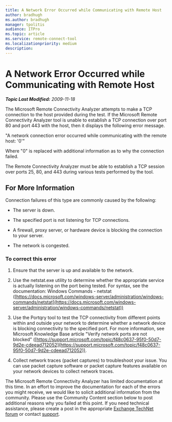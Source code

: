 ```yaml
---
title: A Network Error Occurred while Communicating with Remote Host
author: bradhugh
ms.author: bradhugh
manager: tpolitis
audience: ITPro 
ms.topic: article 
ms.service: remote-connect-tool
ms.localizationpriority: medium
description: 
---
```


# A Network Error Occurred while Communicating with Remote Host

_**Topic Last Modified:** 2009-11-18_

The Microsoft Remote Connectivity Analyzer attempts to make a TCP connection to the host provided during the test. If the Microsoft Remote Connectivity Analyzer tool is unable to establish a TCP connection over port 80 and port 443 with the host, then it displays the following error message.

"A network connection error occurred while communicating with the remote host: '0'"

Where "0" is replaced with additional information as to why the connection failed.

The Remote Connectivity Analyzer must be able to establish a TCP session over ports 25, 80, and 443 during various tests performed by the tool.

## For More Information

Connection failures of this type are commonly caused by the following:

- The server is down.

- The specified port is not listening for TCP connections.

- A firewall, proxy server, or hardware device is blocking the connection to your server.

- The network is congested.

### To correct this error

1. Ensure that the server is up and available to the network.

2. Use the netstat.exe utility to determine whether the appropriate service is actually listening on the port being tested. For syntax, see the documentation: Windows Commands - netstat ([https://docs.microsoft.com/windows-server/administration/windows-commands/netstat](https://docs.microsoft.com/windows-server/administration/windows-commands/netstat))

3. Use the Portqry tool to test the TCP connectivity from different points within and outside your network to determine whether a network device is blocking connectivity to the specified port. For more information, see Microsoft Knowledge Base article "Verify network ports are not blocked" ([https://support.microsoft.com/topic/f48c0637-95f0-50d7-9d2e-cdeead712052](https://support.microsoft.com/topic/f48c0637-95f0-50d7-9d2e-cdeead712052)).

4. Collect network traces (packet captures) to troubleshoot your issue. You can use packet capture software or packet capture features available on your network devices to collect network traces.

The Microsoft Remote Connectivity Analyzer has limited documentation at this time. In an effort to improve the documentation for each of the errors you might receive, we would like to solicit additional information from the community. Please use the Community Content section below to post additional reasons why you failed at this point. If you need technical assistance, please create a post in the appropriate [Exchange TechNet forum](https://go.microsoft.com/fwlink/?linkid=73420) or contact [support](https://go.microsoft.com/fwlink/?linkid=8158).
